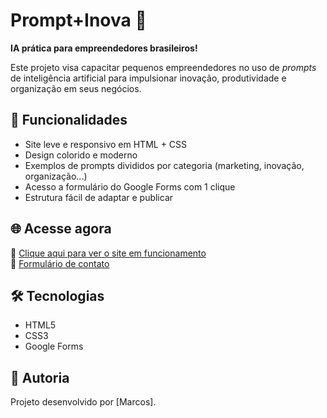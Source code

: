 # Prompt+Inova 🌟

**IA prática para empreendedores brasileiros!**

Este projeto visa capacitar pequenos empreendedores no uso de *prompts* de inteligência artificial para impulsionar inovação, produtividade e organização em seus negócios.

## 🚀 Funcionalidades

- Site leve e responsivo em HTML + CSS
- Design colorido e moderno
- Exemplos de prompts divididos por categoria (marketing, inovação, organização...)
- Acesso a formulário do Google Forms com 1 clique
- Estrutura fácil de adaptar e publicar

## 🌐 Acesse agora

🔗 [Clique aqui para ver o site em funcionamento](](https://marcosfmp.github.io/Prompt-Inova/#contato))  
📩 [Formulário de contato](https://docs.google.com/forms/d/e/1FAIpQLSeU7qwR2xjz7HeQ3e0jLeV8dn0O3eBX0PpHzYnmfxHZBEnqwQ/viewform?usp=header)

## 🛠 Tecnologias

- HTML5
- CSS3
- Google Forms

## 👥 Autoria

Projeto desenvolvido por [Marcos]. 

